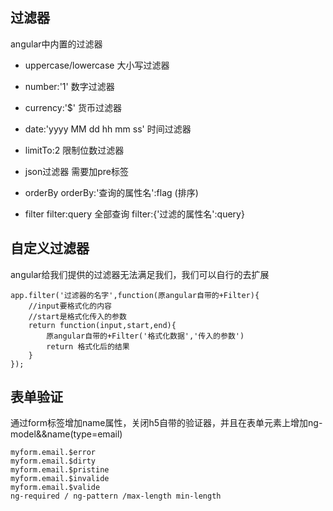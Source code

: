 ## 过滤器
angular中内置的过滤器
- uppercase/lowercase 大小写过滤器
- number:'1' 数字过滤器
- currency:'$' 货币过滤器
- date:'yyyy MM dd hh mm ss' 时间过滤器
- limitTo:2 限制位数过滤器
- json过滤器 需要加pre标签

- orderBy orderBy:'查询的属性名':flag (排序)
- filter filter:query 全部查询 filter:{'过滤的属性名':query}

## 自定义过滤器
angular给我们提供的过滤器无法满足我们，我们可以自行的去扩展
```
app.filter('过滤器的名字',function(原angular自带的+Filter){
    //input要格式化的内容
    //start是格式化传入的参数
    return function(input,start,end){
        原angular自带的+Filter('格式化数据','传入的参数')
        return 格式化后的结果
    }
});
```

## 表单验证
通过form标签增加name属性，关闭h5自带的验证器，并且在表单元素上增加ng-model&&name(type=email)
```
myform.email.$error
myform.email.$dirty
myform.email.$pristine
myform.email.$invalide
myform.email.$valide
ng-required / ng-pattern /max-length min-length
```